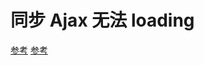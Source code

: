 # 同步 Ajax 无法 loading

[参考](https://blog.csdn.net/web_xyk/article/details/52292183)
[参考](http://www.ruanyifeng.com/blog/2011/08/a_detailed_explanation_of_jquery_deferred_object.html)
